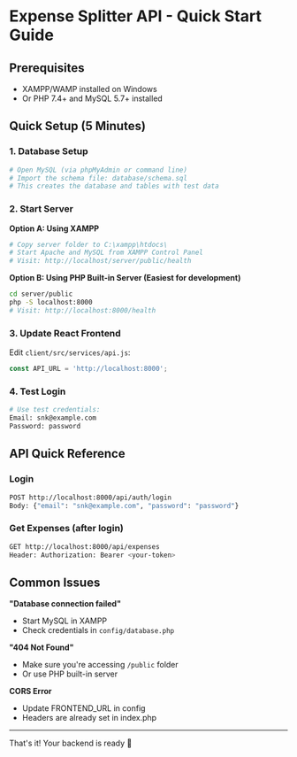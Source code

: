 # Expense Splitter API - Quick Start Guide

## Prerequisites
- XAMPP/WAMP installed on Windows
- Or PHP 7.4+ and MySQL 5.7+ installed

## Quick Setup (5 Minutes)

### 1. Database Setup
```bash
# Open MySQL (via phpMyAdmin or command line)
# Import the schema file: database/schema.sql
# This creates the database and tables with test data
```

### 2. Start Server

**Option A: Using XAMPP**
```bash
# Copy server folder to C:\xampp\htdocs\
# Start Apache and MySQL from XAMPP Control Panel
# Visit: http://localhost/server/public/health
```

**Option B: Using PHP Built-in Server (Easiest for development)**
```bash
cd server/public
php -S localhost:8000
# Visit: http://localhost:8000/health
```

### 3. Update React Frontend
Edit `client/src/services/api.js`:
```javascript
const API_URL = 'http://localhost:8000';
```

### 4. Test Login
```bash
# Use test credentials:
Email: snk@example.com
Password: password
```

## API Quick Reference

### Login
```bash
POST http://localhost:8000/api/auth/login
Body: {"email": "snk@example.com", "password": "password"}
```

### Get Expenses (after login)
```bash
GET http://localhost:8000/api/expenses
Header: Authorization: Bearer <your-token>
```

## Common Issues

**"Database connection failed"**
- Start MySQL in XAMPP
- Check credentials in `config/database.php`

**"404 Not Found"**
- Make sure you're accessing `/public` folder
- Or use PHP built-in server

**CORS Error**
- Update FRONTEND_URL in config
- Headers are already set in index.php

---

That's it! Your backend is ready 🚀
